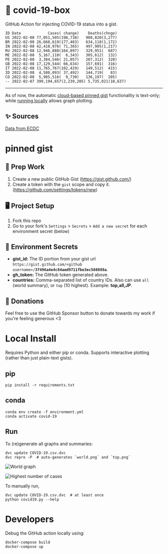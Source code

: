 # 🏥 covid-19-box

GitHub Action for injecting COVID-19 status into a gist.

```
ID Date            Cases( change)    Deaths(chnge)
US 2022-02-08 77,051,505(198,738)   908,820(3,277)
BR 2022-02-08 26,668,619(177,483)   634,118(1,172)
IN 2022-02-08 42,410,976( 71,365)   497,905(1,217)
RU 2022-02-08 12,946,888(164,097)   329,951(  687)
ME 2022-02-08  5,167,110(  6,343)   305,612(  132)
PE 2022-02-08  3,384,546( 21,057)   207,312(  328)
GB 2022-02-08 17,129,544( 66,634)   157,691(  316)
IT 2022-02-08 11,765,767(102,429)   149,512(  415)
ID 2022-02-08  4,580,093( 37,492)   144,719(   83)
CO 2022-02-08  5,985,516(  9,730)   136,197(  205)
-- 2022-02-07 399,194,657(2,239,205) 5,735,021(10,637)
```

---

As of now, the automatic [cloud-based pinned gist](#pinned-gist) functionality is text-only;
while [running locally](#local-install) allows graph plotting.

## ✨ Sources

[Data from ECDC](https://www.ecdc.europa.eu/en/publications-data/download-todays-data-geographic-distribution-covid-19-cases-worldwide)

# pinned gist

## 🎒 Prep Work
1. Create a new public GitHub Gist (https://gist.github.com/)
1. Create a token with the `gist` scope and copy it. (https://github.com/settings/tokens/new)

## 🖥 Project Setup
1. Fork this repo
1. Go to your fork's `Settings` > `Secrets` > `Add a new secret` for each environment secret (below)

## 🤫 Environment Secrets
- **gist_id:** The ID portion from your gist url `https://gist.github.com/<github username>/`**`37496a4e4c84aed9711fbe3ec560888a`**.
- **gh_token:** The GitHub token generated above.
- **countries:** Comma-separated list of country IDs. Also can use `all` (world summary), or `top` (10 highest). Example: **top,all,JP**.

## 💸 Donations

Feel free to use the GitHub Sponsor button to donate towards my work if you're feeling generous <3

# Local Install

Requires Python and either pip or conda. Supports interactive plotting (rather than just plain-text gists).

## pip

```
pip install -r requirements.txt
```

## conda

```
conda env create -f environment.yml
conda activate covid-19
```

## Run

To (re)generate all graphs and summaries:

```
dvc update COVID-19.csv.dvc
dvc repro -P  # auto-generates `world.png` and `top.png`
```

![World graph](world.png)

![Highest number of cases](top.png)

To manually run,

```
dvc update COVID-19.csv.dvc  # at least once
python covid19.py --help
```

# Developers

Debug the GitHub action locally using:

```
docker-compose build
docker-compose up
```
